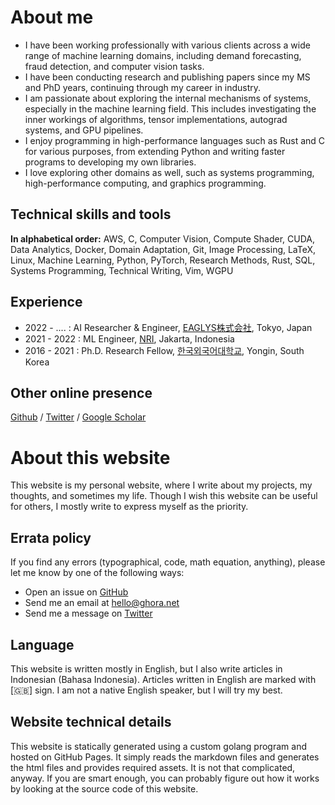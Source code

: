 # About me

- I have been working professionally with various clients across a wide range of machine learning domains, including demand forecasting, fraud detection, and computer vision tasks.
- I have been conducting research and publishing papers since my MS and PhD years, continuing through my career in industry.
- I am passionate about exploring the internal mechanisms of systems, especially in the machine learning field. This includes investigating the inner workings of algorithms, tensor implementations, autograd systems, and GPU pipelines.
- I enjoy programming in high-performance languages such as Rust and C for various purposes, from extending Python and writing faster programs to developing my own libraries.
- I love exploring other domains as well, such as systems programming, high-performance computing, and graphics programming.

## Technical skills and tools

**In alphabetical order:** AWS, C, Computer Vision, Compute Shader, CUDA, Data Analytics, Docker, Domain Adaptation, Git, Image Processing, LaTeX, Linux, Machine Learning, Python, PyTorch, Research Methods, Rust, SQL, Systems Programming, Technical Writing, Vim, WGPU

## Experience

- 2022 - .... : AI Researcher & Engineer, [EAGLYS株式会社](//eaglys.co.jp), Tokyo, Japan
- 2021 - 2022 : ML Engineer, [NRI](//nri.co.id), Jakarta, Indonesia
- 2016 - 2021 : Ph.D. Research Fellow, [한국외국어대학교](//hufs.ac.kr), Yongin, South Korea

## Other online presence

[Github](//github.com/ariaghora) / [Twitter](//twitter.com/aria_ghora) / [Google Scholar](https://scholar.google.com/citations?user=1K4ynvMAAAAJ&hl=en&oi=ao)

# About this website

This website is my personal website, where I write about my projects, my thoughts, and sometimes my life.
Though I wish this website can be useful for others, I mostly write to express myself as the priority.

## Errata policy

If you find any errors (typographical, code, math equation, anything), please let me know by one of the following ways:

- Open an issue on [GitHub](//github.com/ariaghora/ariaghora.github.io/issues)
- Send me an email at [hello@ghora.net](mailto:hello@ghora.net)
- Send me a message on [Twitter](//twitter.com/aria_ghora)

## Language

This website is written mostly in English, but I also write articles in Indonesian (Bahasa Indonesia).
Articles written in English are marked with [🇬🇧] sign.
I am not a native English speaker, but I will try my best.

## Website technical details

This website is statically generated using a custom golang program and hosted on GitHub Pages.
It simply reads the markdown files and generates the html files and provides required assets.
It is not that complicated, anyway.
If you are smart enough, you can probably figure out how it works by looking at the source code of this website.
